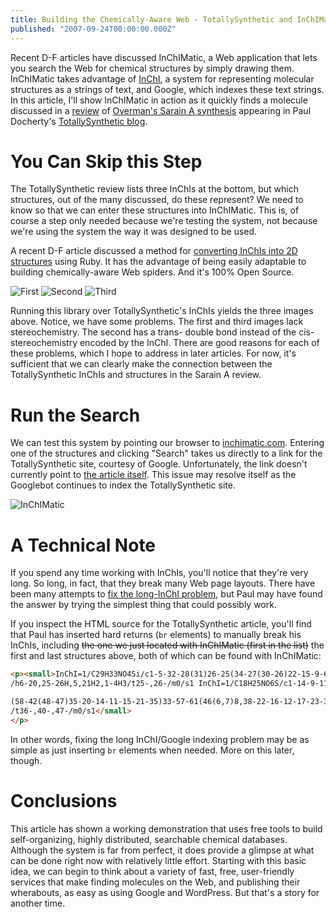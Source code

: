```yaml
---
title: Building the Chemically-Aware Web - TotallySynthetic and InChIMatic
published: "2007-09-24T00:00:00.000Z"
---
```


Recent D-F articles have discussed InChIMatic, a Web application that lets you search the Web for chemical structures by simply drawing them. InChIMatic takes advantage of [InChI](http://www.iupac.org/inchi/), a system for representing molecular structures as a strings of text, and Google, which indexes these text strings. In this article, I'll show InChIMatic in action as it quickly finds a molecule discussed in a [review](http://totallysynthetic.com/blog/?p=762) of [Overman's Sarain A synthesis](http://dx.doi.org/10.1021/ja074300t) appearing in Paul Docherty's [TotallySynthetic blog](http://totallysynthetic.com/blog).

# You Can Skip this Step

The TotallySynthetic review lists three InChIs at the bottom, but which structures, out of the many discussed, do these represent? We need to know so that we can enter these structures into InChIMatic. This is, of course a step only needed because we're testing the system, not because we're using the system the way it was designed to be used.


A recent D-F article discussed a method for [converting InChIs into 2D structures](http://depth-first.com/articles/2007/09/06/from-inchi-to-image-with-ruby-open-babel-and-ruby-cdk) using Ruby. It has the advantage of being easily adaptable to building chemically-aware Web spiders. And it's 100% Open Source.

![First](/images/posts/20070924/first.png "First")
![Second](/images/posts/20070924/second.png "Second")
![Third](/images/posts/20070924/third.png "Third")

Running this library over TotallySynthetic's InChIs yields the three images above. Notice, we have some problems. The first and third images lack stereochemistry. The second has a trans- double bond instead of the cis- stereochemistry encoded by the InChI. There are good reasons for each of these problems, which I hope to address in later articles. For now, it's sufficient that we can clearly make the connection between the TotallySynthetic InChIs and structures in the Sarain A review.


# Run the Search

We can test this system by pointing our browser to [inchimatic.com](http://inchimatic.com). Entering one of the structures and clicking "Search" takes us directly to a link for the TotallySynthetic site, courtesy of Google. Unfortunately, the link doesn't currently point to [the article itself](http://totallysynthetic.com/blog/?p=762). This issue may resolve itself as the Googlebot continues to index the TotallySynthetic site.

![InChIMatic](/images/posts/20070924/inchimatic.png "InChIMatic")

# A Technical Note

If you spend any time working with InChIs, you'll notice that they're very long. So long, in fact, that they break many Web page layouts. There have been many attempts to [fix the long-InChI problem](http://depth-first.com/articles/2007/03/05/why-the-web-isnt-ready-for-chemistry), but Paul may have found the answer by trying the simplest thing that could possibly work.

If you inspect the HTML source for the TotallySynthetic article, you'll find that Paul has inserted hard returns (<code>br</code> elements) to manually break his InChIs, including <del>the one we just located with InChIMatic (first in the list)</del> the first and last structures above, both of which can be found with InChIMatic:

```html
<p><small>InChI=1/C29H33NO4Si/c1-5-32-28(31)26-25(34-27(30-26)22-15-9-6-10-16-22)21-33-35(29(2,3)4,23-17-11-7-12-18-23)24-19-13-8-14-20-24<br />
/h6-20,25-26H,5,21H2,1-4H3/t25-,26-/m0/s1 InChI=1/C18H25NO6S/c1-14-9-11-15(12-10-14)26(22,23)19(17(21)25-18(2,3)4)13-7-6-8-16(20)24-5/h6,8-12H,7,13H2,1-5H3/b8-6- InChI=1/C47H58N2O10SSi/c1-10-56-43(51)47(36(32-41(50)55-9)30-31-49(44(52)59-45(3,4)5)60(53,54)37-28-26-34(2)27-29-37)40<br />

(58-42(48-47)35-20-14-11-15-21-35)33-57-61(46(6,7)8,38-22-16-12-17-23-38)39-24-18-13-19-25-39/h11-29,36,40H,10,30-33H2,1-9H3<br />
/t36-,40-,47-/m0/s1</small>
</p>
```

In other words, fixing the long InChI/Google indexing problem may be as simple as just inserting <code>br</code> elements when needed. More on this later, though.

# Conclusions

This article has shown a working demonstration that uses free tools to build self-organizing, highly distributed, searchable chemical databases. Although the system is far from perfect, it does provide a glimpse at what can be done right now with relatively little effort. Starting with this basic idea, we can begin to think about a variety of fast, free, user-friendly services that make finding molecules on the Web, and publishing their wherabouts, as easy as using Google and WordPress. But that's a story for another time.


